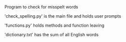 Program to check for misspelt words

'check_spelling.py' is the main file and holds user prompts

'functions.py' holds methods and function leaving

'dictionary.txt' has the sum of all English words